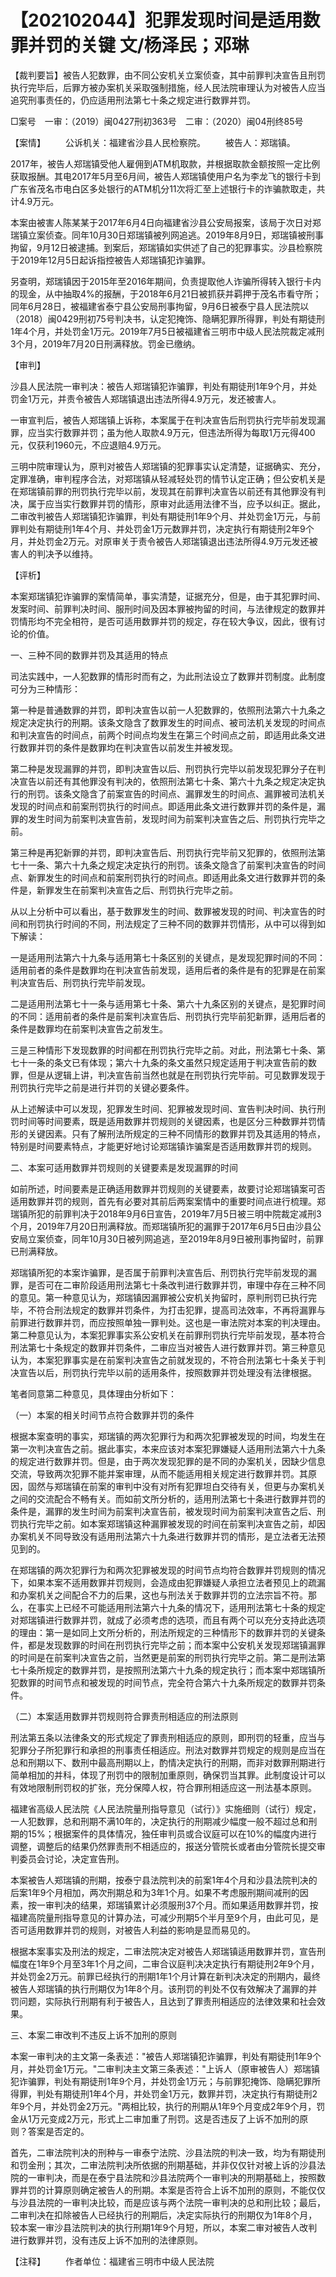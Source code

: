 # 【202102044】犯罪发现时间是适用数罪并罚的关键 文/杨泽民；邓琳

【裁判要旨】被告人犯数罪，由不同公安机关立案侦查，其中前罪判决宣告且刑罚执行完毕后，后罪方被办案机关采取强制措施，经人民法院审理认为对被告人应当追究刑事责任的，仍应适用刑法第七十条之规定进行数罪并罚。

□案号　一审：（2019）闽0427刑初363号　二审：（2020）闽04刑终85号

【案情】 　　公诉机关：福建省沙县人民检察院。 　　被告人：郑瑞镇。

2017年，被告人郑瑞镇受他人雇佣到ATM机取款，并根据取款金额按照一定比例获取报酬。其电2017年5月至6月间，被告人郑瑞镇使用户名为李龙飞的银行卡到广东省茂名市电白区多处银行的ATM机分11次将汇至上述银行卡的诈骗款取走，共计4.9万元。

本案由被害人陈某某于2017年6月4日向福建省沙县公安局报案，该局于次日对郑瑞镇立案侦查。同年10月30日郑瑞镇被列网追逃。2019年8月9日，郑瑞镇被刑事拘留，9月12日被逮捕。到案后，郑瑞镇如实供述了自己的犯罪事实。沙县检察院于2019年12月5日起诉指控被告人郑瑞镇犯诈骗罪。

另查明，郑瑞镇因于2015年至2016年期间，负责提取他人诈骗所得转入银行卡内的现金，从中抽取4%的报酬，于2018年6月21日被抓获并羁押于茂名市看守所；同年6月28日，被福建省泰宁县公安局刑事拘留，9月6日被泰宁县人民法院以（2018）闽0429刑初75号判决书，认定犯掩饰、隐瞒犯罪所得罪，判处有期徒刑1年4个月，并处罚金1万元。2019年7月5日被福建省三明市中级人民法院裁定减刑3个月，2019年7月20日刑满释放。罚金已缴纳。

【审判】

沙县人民法院一审判决：被告人郑瑞镇犯诈骗罪，判处有期徒刑1年9个月，并处罚金1万元，并责令被告人郑瑞镇退出违法所得4.9万元，发还被害人。

一审宣判后，被告人郑瑞镇上诉称，本案属于在判决宣告后刑罚执行完毕前发现漏罪，应当实行数罪并罚；虽为他人取款4.9万元，但违法所得为每取1万元得400元，仅获利1960元，不应退赔4.9万元。

三明中院审理认为，原判对被告人郑瑞镇的犯罪事实认定清楚，证据确实、充分，定罪准确，审判程序合法，对郑瑞镇从轻减轻处罚的情节认定正确；但公安机关是在郑瑞镇前罪的刑罚执行完毕以前，发现其在前罪判决宣告以前还有其他罪没有判决，属于应当实行数罪并罚的情形，原审对此适用法律不当，应予以纠正。据此，二审改判被告人郑瑞镇犯诈骗罪，判处有期徒刑1年9个月、并处罚金1万元，与前罪判处有期徒刑1年4个月、并处罚金1万元数罪并罚，决定执行有期徒刑2年9个月，并处罚金2万元。对原审关于责令被告人郑瑞镇退出违法所得4.9万元发还被害人的判决予以维持。

【评析】

本案郑瑞镇犯诈骗罪的案情简单，事实清楚，证据充分，但是，由于其犯罪时间、发案时间、前罪判决时间、服刑时间及因本罪被拘留的时间，与法律规定的数罪并罚情形均不完全相符，是否可适用数罪并罚的规定，存在较大争议，因此，很有讨论的价值。

一、三种不同的数罪并罚及其适用的特点

司法实践中，一人犯数罪的情形时而有之，为此刑法设立了数罪并罚制度。此制度可分为三种情形：

第一种是普通数罪的并罚，即判决宣告以前一人犯数罪的，依照刑法第六十九条之规定决定执行的刑期。该条文隐含了数罪发生的时间点、被司法机关发现的时间点和判决宣告的时间点，前两个时间点均发生在第三个时间点之前，即适用此条文进行数罪并罚的条件是数罪均在判决宣告以前发生并被发现。

第二种是发现漏罪的并罚，即判决宣告以后、刑罚执行完毕以前发现犯罪分子在判决宣告以前还有其他罪没有判决的，依照刑法第七十条、第六十九条之规定决定执行的刑罚。该条文隐含了前案宣告的时间点、漏罪发生的时间点、漏罪被司法机关发现的时间点和前案刑罚执行的时间点。即适用此条文进行数罪并罚的条件是，漏罪的发生时间为前案判决宣告前，发现时间为前案判决宣告之后、刑罚执行完毕之前。

第三种是再犯新罪的并罚，即判决宣告后、刑罚执行完毕前又犯罪的，依照刑法第七十一条、第六十九条之规定决定执行的刑罚。该条文隐含了前案判决宣告的时间点、新罪发生的时间点和前案刑罚执行的时间点。即适用此条文进行数罪并罚的条件是，新罪发生在前案判决宣告之后、刑罚执行完毕之前。

从以上分析中可以看出，基于数罪发生的时间、数罪被发现的时间、判决宣告的时间和刑罚执行时间的不同，刑法规定了三种不同的数罪并罚情形，从中可以得到如下解读：

一是适用刑法第六十九条与适用第七十条区别的关键点，是发现犯罪时间的不同：适用前者的条件是数罪均在判决宣告前发现，适用后者的条件是有的犯罪是在前案判决宣告后、刑罚执行完毕前发现。

二是适用刑法第七十一条与适用第七十条、第六十九条区别的关键点，是犯罪时间的不同：适用前者的条件是前案判决宣告后、刑罚执行完毕前犯新罪，适用后者的条件是数罪均在前案判决宣告之前发生。

三是三种情形下发现数罪的时间都在刑罚执行完毕之前。对此，刑法第七十条、第七十一条的条文已有体现；第六十九条的条文虽然只规定适用于判决宣告前的数罪，但是从逻辑上讲，判决宣告前当然也就是在刑罚执行完毕前。可见数罪发现于刑罚执行完毕之前是进行并罚的关键必要条件。

从上述解读中可以发现，犯罪发生时间、犯罪被发现时间、宣告判决时间、执行刑罚时间等时间要素，既是适用数罪并罚规则的关键因素，也是区分三种数罪并罚情形的关键因素。只有了解刑法所规定的三种不同情形的数罪并罚及其适用的特点，特别是时间要素特点，才能更好地讨论郑瑞镇诈骗案是否适用数罪并罚的规则。

二、本案可适用数罪并罚规则的关键要素是发现漏罪的时间

如前所述，时间要素是正确适用数罪并罚规则的关键要素，故要讨论郑瑞镇案可否适用数罪并罚的规则，首先有必要对其前后两案案情中的重要时间点进行梳理。郑瑞镇所犯的前罪判决于2018年9月6日宣告，2019年7月5日被三明中院裁定减刑3个月，2019年7月20日刑满释放。而郑瑞镇所犯的漏罪于2017年6月5日由沙县公安局立案侦查，同年10月30日被列网追逃，至2019年8月9日被刑事拘留时，前罪已刑满释放。

郑瑞镇所犯的本案诈骗罪，是否属于前罪判决宣告后、刑罚执行完毕前发现的漏罪，是否可在二审阶段适用刑法第七十条改判进行数罪并罚，审理中存在三种不同的意见。第一种意见认为，郑瑞镇因漏罪被公安机关拘留时，原判刑罚已执行完毕，不符合刑法规定的数罪并罚条件，为打击犯罪，提高司法效率，不再将漏罪与前罪进行数罪并罚，而应按照单独一罪判处。这也是一审法院对本案的判决理由。第二种意见认为，本案犯罪事实系公安机关在前罪刑罚执行完毕前发现，基本符合刑法第七十条规定的数罪并罚条件，二审应当对被告人进行数罪并罚。第三种意见认为，本案犯罪事实是在前案判决宣告之前就发现的，不符合刑法第七十条关于判决宣告以后，刑罚执行完毕以前的适用条件，按照数罪并罚处理没有法律根据。

笔者同意第二种意见，具体理由分析如下：

（一）本案的相关时间节点符合数罪并罚的条件

根据本案查明的事实，郑瑞镇的两次犯罪行为和两次犯罪被发现的时间，均发生在第一次判决宣告之前。据此事实，本来应该对本案犯罪嫌疑人适用刑法第六十九条的规定进行数罪并罚。但是，由于两次发现犯罪的是不同的办案机关，因缺少信息交流，导致两次犯罪不能并案审理，从而不能适用相关规定进行数罪并罚。其原因，固然与郑瑞镇在前案的审判中没有对所有犯罪坦白交待有关，但更与办案机关之间的交流配合不畅有关。而如前文所分析的，适用刑法第七十条进行数罪并罚的条件是，漏罪的发生时间为前案判决宣告前，被发现时间为前案判决宣告之后、刑罚执行完毕之前。如本案郑瑞镇这种漏罪被发现的时间在前案判决宣告之前，却因办案机关不同导致没有适用刑法第六十九条进行数罪并罚的情形，是立法者无法预见到的。

在郑瑞镇的两次犯罪行为和两次犯罪被发现的时间节点均符合数罪并罚规则的情况下，如果本案不适用数罪并罚规则，会造成由犯罪嫌疑人承担立法者预见上的疏漏和办案机关之间配合不力的后果，这也与刑法关于数罪并罚的立法宗旨不符。那么，在事实上已经不可能适用刑法第六十九条的情况下，适用刑法第七十条的规定对郑瑞镇进行数罪并罚，就成了必须考虑的选项，而且有两个可以充分支持此选项的理由：第一是如同上文所分析的，刑法所规定的三种情形下的数罪并罚的关键条件，都是发现数罪的时间在刑罚执行完毕之前；而本案中公安机关发现郑瑞镇漏罪的时间是在前案判决宣告之前，当然更是前案的刑罚执行完毕之前。第二是刑法第七十条所规定的数罪并罚，是按照刑法第六十九条的规定执行；而本案中郑瑞镇所犯数罪的时间节点和被发现的时间节点，完全符合第六十九条所规定的数罪并罚条件。

（二）本案适用数罪并罚规则符合罪责刑相适应的刑法原则

刑法第五条以法律条文的形式规定了罪责刑相适应的原则，即刑罚的轻重，应当与犯罪分子所犯罪行和承担的刑事责任相适应。刑法对数罪并罚规定的规则是应当在总和刑期以下、数刑中最高刑期以上，酌情决定执行的刑期，而非对数罪刑期进行简单相加的并科，体现了刑罚中的限制加重原则，确保罚当其罪。此制度设计可以有效地限制刑罚权的扩张，充分保障人权，符合罪刑相适应这一刑法基本原则。

福建省高级人民法院《人民法院量刑指导意见（试行）》实施细则（试行）规定，一人犯数罪，总和刑期不满10年的，决定执行的刑期减少幅度一般不超过总和刑期的15%；根据案件的具体情况，独任审判员或合议庭可以在10%的幅度内进行调整，调整后的结果仍然罪责刑不相适应的，报送分管院长或者由分管院长提交审判委员会讨论，决定宣告刑。

本案被告人郑瑞镇的刑期，按泰宁县法院判决的前案1年4个月和沙县法院判决的后案1年9个月相加，两次刑期总和为3年1个月。如果不考虑服刑期间减刑的因素，按一审判决的结果，郑瑞镇累计必须服刑37个月。而如果适用数罪并罚，按福建高院量刑指导意见的计算办法，可减少刑期5个半月至9个月，由此可见，是否可适用数罪并罚的规则，对被告人利益的影响是显而易见的。

根据本案事实及刑法的规定，二审法院决定对被告人郑瑞镇适用数罪并罚，宣告刑幅度在1年9个月至3年1个月之间，二审合议庭判决决定执行有期徒刑2年9个月，并处罚金2万元。前罪已经执行的刑期1年1个月计算在新判决决定的刑期内，最终被告人郑瑞镇的执行刑期仅为1年8个月。该刑罚的判处不仅有效解决了漏罪的并罚问题，实际执行刑期有利于被告人，且达到了罪责刑相适应的法律效果和社会效果。

三、本案二审改判不违反上诉不加刑的原则

本案一审判决的主文第一条表述："被告人郑瑞镇犯诈骗罪，判处有期徒刑1年9个月，并处罚金1万元。"二审判决主文第三条表述："上诉人（原审被告人）郑瑞镇犯诈骗罪，判处有期徒刑1年9个月，并处罚金1万元；与前罪犯掩饰、隐瞒犯罪所得罪，判处有期徒刑1年4个月，并处罚金1万元，数罪并罚，决定执行有期徒刑2年9个月，并处罚金2万元。"两相比较，执行的刑期从1年9个月变成2年9个月，罚金从1万元变成2万元，形式上二审加重了刑罚。这是否违反了上诉不加刑的原则？答案是否定的。

首先，二审法院判决的刑种与一审泰宁法院、沙县法院的判决一致，均为有期徒刑和罚金刑；其次，二审法院判决所依据的刑期基础，并非仅仅针对被上诉的沙县法院的一审判决，而是在泰宁县法院和沙县法院两个一审判决的刑期基础上，按照数罪并罚的计算原则确定被告人的刑期。本案是否符合上诉不加刑的原则，不能仅仅与沙县法院的一审判决比较，而是应该与两个法院一审判决的总和刑比较；最后，二审判决在扣除被告人已经执行的刑期后，决定实际执行的刑期仅为1年8个月，较本案一审沙县法院判决的执行刑期1年9个月短，所以，本案二审对被告人改判进行数罪并罚，没有违反上诉不加刑的法律原则。

【注释】 　　作者单位：福建省三明市中级人民法院